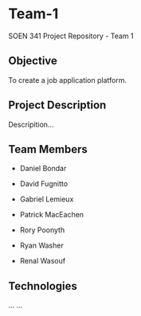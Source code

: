 # Team-1
SOEN 341 Project Repository - Team 1

## Objective

To create a job application platform.

## Project Description

Descripition...

## Team Members

* Daniel Bondar
* David Fugnitto
* Gabriel Lemieux

* Patrick MacEachen

* Rory Poonyth

* Ryan Washer

* Renal Wasouf

## Technologies

...
...
